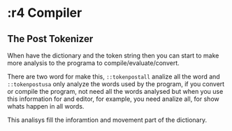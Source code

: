 # :r4 Compiler

## The Post Tokenizer

When have the dictionary and the token string then you can start to make more analysis to the programa to compile/evaluate/convert.

There are two word for make this, `::tokenpostall` analize all the word and `::tokenpostusa` only analyze the words used by the program, if you convert or compile the program, not need all the words analysed but when you use this information for and editor, for example, you need analize all, for show whats happen in all words.

This analisys fill the inforamtion and movement part of the dictionary.






